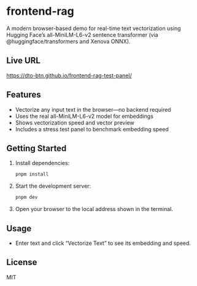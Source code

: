 # frontend-rag

A modern browser-based demo for real-time text vectorization using Hugging Face’s all-MiniLM-L6-v2 sentence transformer (via @huggingface/transformers and Xenova ONNX).

## Live URL

https://dto-btn.github.io/frontend-rag-test-panel/

## Features

- Vectorize any input text in the browser—no backend required
- Uses the real all-MiniLM-L6-v2 model for embeddings
- Shows vectorization speed and vector preview
- Includes a stress test panel to benchmark embedding speed

## Getting Started

1. Install dependencies:
   ```bash
   pnpm install
   ```
2. Start the development server:
   ```bash
   pnpm dev
   ```
3. Open your browser to the local address shown in the terminal.

## Usage

- Enter text and click “Vectorize Text” to see its embedding and speed.

## License

MIT
